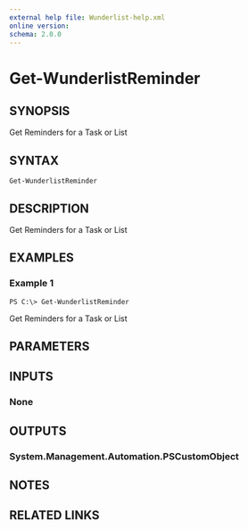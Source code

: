 ```yaml
---
external help file: Wunderlist-help.xml
online version: 
schema: 2.0.0
---
```


# Get-WunderlistReminder

## SYNOPSIS
Get Reminders for a Task or List

## SYNTAX

```
Get-WunderlistReminder
```

## DESCRIPTION
Get Reminders for a Task or List

## EXAMPLES

### Example 1
```
PS C:\> Get-WunderlistReminder
```

Get Reminders for a Task or List

## PARAMETERS

## INPUTS

### None


## OUTPUTS

### System.Management.Automation.PSCustomObject


## NOTES

## RELATED LINKS

